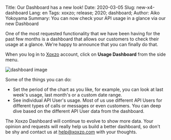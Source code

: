 Title: Our Dashboard has a new look!
Date: 2020-03-05
Slug: new-x4-dashboard
Lang: en
Tags: xoxzo; release; 2020; dashboard;
Author: Aiko Yokoyama
Summary: You can now check your API usage in a glance via our new Dashboard

One of the most requested functionality that we have been having for the past
few months is a dashboard that allows our customers to check their usage at a
glance. We're happy to announce that you can finally do that.

When you log in to [Xoxzo](https://www.xoxzo.com/en/) account, click on **Usage Dashboard** from the side menu.

![dashboard image](/images/dashboard-en.jpg)

Some of the things you can do:

- Set the period of the chart as you like, for example, you can look at last
  week's usage, last month's or a custom date range.
- See individual API User's usage. Most of us use different API Users for
  different types of calls or messages or even customers. You can deep dive
  based on the different API User data from the dashboard.

The Xoxzo Dashboard will continue to evolve to show more data. Your opinion and
requests will really help us build a better dashboard, so don't be shy and contact us
at help@xoxzo.com with your thoughts.

